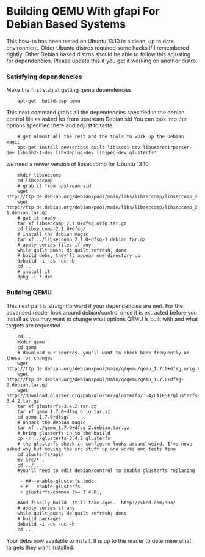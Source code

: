 # Building QEMU With gfapi For Debian Based Systems

This how-to has been tested on Ubuntu 13.10 in a clean, up to date
environment. Older Ubuntu distros required some hacks if I remembered
rightly. Other Debian based distros should be able to follow this
adjusting for dependencies. Please update this if you get it working on
another distro.

### Satisfying dependencies

Make the first stab at getting qemu dependencies

        apt-get  build-dep qemu 

This next command grabs all the dependencies specified in the debian
control file as asked for from upstream Debian sid You can look into the
options specified there and adjust to taste.

        # get almost all the rest and the tools to work up the Debian magic
        apt-get install devscripts quilt libiscsi-dev libusbredirparser-dev libssh2-1-dev libvdeplug-dev libjpeg-dev glusterfs*

we need a newer version of libseccomp for Ubuntu 13.10

        mkdir libseccomp
        cd libseccomp
        # grab it from upstream sid
        wget http://ftp.de.debian.org/debian/pool/main/libs/libseccomp/libseccomp_2.1.0+dfsg.orig.tar.gz
        wget http://ftp.de.debian.org/debian/pool/main/libs/libseccomp/libseccomp_2.1.0+dfsg-1.debian.tar.gz
        # get it ready
        tar xf libseccomp_2.1.0+dfsg.orig.tar.gz 
        cd libseccomp-2.1.0+dfsg/
        # install the debian magic
        tar xf ../libseccomp_2.1.0+dfsg-1.debian.tar.gz
        # apply series files if any
        while quilt push; do quilt refresh; done
        # build debs, they'll appear one directory up
        debuild -i -us -uc -b
        cd ..
        # install it
        dpkg -i *.deb

### Building QEMU

This next part is straightforward if your dependencies are met. For the
advanced reader look around debian/control once it is extracted before
you install as you may want to change what options QEMU is built with
and what targets are requested.

        cd ..
        mkdir qemu
        cd qemu
        # download our sources. you'll want to check back frequently on these for changes
        wget http://ftp.de.debian.org/debian/pool/main/q/qemu/qemu_1.7.0+dfsg.orig.tar.xz
        wget http://ftp.de.debian.org/debian/pool/main/q/qemu/qemu_1.7.0+dfsg-2.debian.tar.gz
        wget http://download.gluster.org/pub/gluster/glusterfs/3.4/LATEST/glusterfs-3.4.2.tar.gz
        tar xf glusterfs-3.4.2.tar.gz 
        tar xf qemu_1.7.0+dfsg.orig.tar.xz 
        cd qemu-1.7.0+dfsg/
        # unpack the debian magic
        tar xf ../qemu_1.7.0+dfsg-2.debian.tar.gz
        # bring glusterfs in to the buiild
        cp -r ../glusterfs-3.4.2 glusterfs
        # the glusterfs check in configure looks around weird. I've never asked why but moving the src stuff up one works and tests fine
        cd glusterfs/api/
        mv src/* .
        cd ../..
        #you'll need to edit debian/control to enable glusterfs replacing  

         - ##--enable-glusterfs todo 
         + # --enable-glusterfs 
         + glusterfs-common (>= 3.4.0),

        #And finally build. It'll take ages.  http://xkcd.com/303/
        # apply series if any
        while quilt push; do quilt refresh; done
        # build packages
        debuild -i -us -uc -b
        cd ..

Your debs now available to install. It is up to the reader to determine
what targets they want installed.
